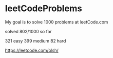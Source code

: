 # leetCodeProblems
My goal is to solve 1000 problems at leetCode.com

solved 802/1000 so far

321 easy
399 medium
82 hard


https://leetcode.com/olsh/
